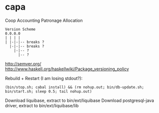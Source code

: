 capa
====

Coop Accounting Patronage Allocation


    Version Scheme
    0.0.0.0
    | | | |
    | |-|-|-- breaks ?
      |-|-|-- breaks ? 
        |-|-- ? 
          |-- ? 

http://semver.org/
http://www.haskell.org/haskellwiki/Package_versioning_policy

Rebuild + Restart (I am losing stdout?): 

    (bin/stop.sh; cabal install) && (rm nohup.out; bin/db-update.sh; bin/start.sh; sleep 0.5; tail nohup.out)


Download liquibase, extract to bin/ext/liquibase 
Download postgresql-java driver, extract to bin/ext/liquibase/lib